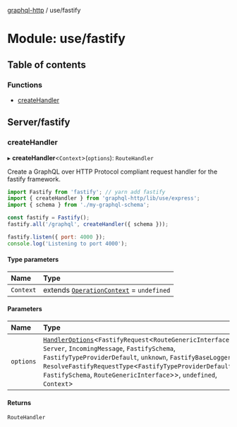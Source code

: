 [graphql-http](../README.md) / use/fastify

# Module: use/fastify

## Table of contents

### Functions

- [createHandler](use_fastify.md#createhandler)

## Server/fastify

### createHandler

▸ **createHandler**<`Context`\>(`options`): `RouteHandler`

Create a GraphQL over HTTP Protocol compliant request handler for
the fastify framework.

```js
import Fastify from 'fastify'; // yarn add fastify
import { createHandler } from 'graphql-http/lib/use/express';
import { schema } from './my-graphql-schema';

const fastify = Fastify();
fastify.all('/graphql', createHandler({ schema }));

fastify.listen({ port: 4000 });
console.log('Listening to port 4000');
```

#### Type parameters

| Name | Type |
| :------ | :------ |
| `Context` | extends [`OperationContext`](handler.md#operationcontext) = `undefined` |

#### Parameters

| Name | Type |
| :------ | :------ |
| `options` | [`HandlerOptions`](../interfaces/handler.HandlerOptions.md)<`FastifyRequest`<`RouteGenericInterface`, `Server`, `IncomingMessage`, `FastifySchema`, `FastifyTypeProviderDefault`, `unknown`, `FastifyBaseLogger`, `ResolveFastifyRequestType`<`FastifyTypeProviderDefault`, `FastifySchema`, `RouteGenericInterface`\>\>, `undefined`, `Context`\> |

#### Returns

`RouteHandler`
